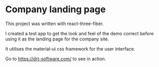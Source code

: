 # Company landing page

This project was written with react-three-fiber.

I created a test app to get the look and feel of the demo correct before using it as the landing page for the company site.

It utilises the material-ui css framework for the user interface.

Go to https://drt-software.com/ to see in action.
